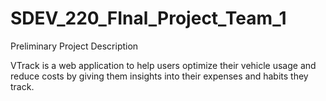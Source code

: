 # SDEV_220_FInal_Project_Team_1

Preliminary Project Description

VTrack is a web application to help users optimize their vehicle usage and reduce costs by giving them insights into their expenses and habits they track.
